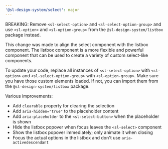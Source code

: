 ```yaml
---
'@sl-design-system/select': major
---
```


BREAKING: Remove `<sl-select-option>` and `<sl-select-option-group>` and use `<sl-option>` and `<sl-option-group>` from the `@sl-design-system/listbox` package instead.

This change was made to align the select component with the listbox component. The listbox component is a more flexible and powerful component that can be used to create a variety of custom select-like components.

To update your code, replace all instances of `<sl-select-option>` with `<sl-option>` and `<sl-select-option-group>` with `<sl-option-group>`. Make sure you have those custom elements loaded. If not, you can import them from the `@sl-design-system/listbox` package.

Various improvements:
- Add `clearable` property for clearing the selection
- Add `aria-hidden="true"` to the placeholder content
- Add `aria-placeholder` to the `<sl-select-button>` when the placeholder is shown
- Hide the listbox popover when focus leaves the `<sl-select>` component
- Show the listbox popover immediately; only animate it when closing
- Focus the actual options in the listbox and don't use `aria-activedescendant`

